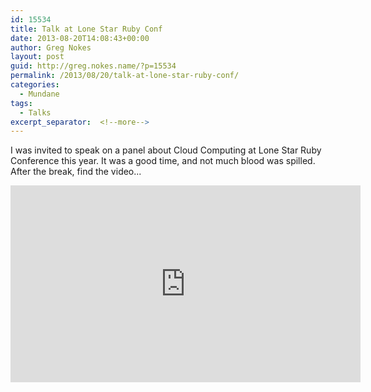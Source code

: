 ```yaml
---
id: 15534
title: Talk at Lone Star Ruby Conf
date: 2013-08-20T14:08:43+00:00
author: Greg Nokes
layout: post
guid: http://greg.nokes.name/?p=15534
permalink: /2013/08/20/talk-at-lone-star-ruby-conf/
categories:
  - Mundane
tags:
  - Talks
excerpt_separator:  <!--more-->
---
```

I was invited to speak on a panel about Cloud Computing at Lone Star Ruby Conference this year. It was a good time, and not much blood was spilled. After the break, find the video...

<!--more-->


<iframe src="http://www.youtube.com/embed/BL_yHui-80M" height="315" width="560" allowfullscreen="" frameborder="0"></iframe>